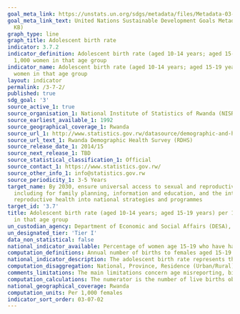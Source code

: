 ```yaml
---
goal_meta_link: https://unstats.un.org/sdgs/metadata/files/Metadata-03-07-02.pdf
goal_meta_link_text: United Nations Sustainable Development Goals Metadata (PDF 90.8
  KB)
graph_type: line
graph_title: Adolescent birth rate
indicator: 3.7.2
indicator_definition: Adolescent birth rate (aged 10-14 years; aged 15-19 years) per
  1,000 women in that age group
indicator_name: Adolescent birth rate (aged 10-14 years; aged 15-19 years) per 1,000
  women in that age group
layout: indicator
permalink: /3-7-2/
published: true
sdg_goal: '3'
source_active_1: true
source_organisation_1: National Institute of Statistics of Rwanda (NISR)
source_earliest_available_1: 1992
source_geographical_coverage_1: Rwanda
source_url_1: http://www.statistics.gov.rw/datasource/demographic-and-health-survey-dhs
source_url_text_1: Rwanda Demographic Health Survey (RDHS) 
source_release_date_1: 2014/15
source_next_release_1: TBD
source_statistical_classification_1: Official
source_contact_1: https://www.statistics.gov.rw/
source_other_info_1: info@statistics.gov.rw
source_periodicity_1: 3-5 Years
target_name: By 2030, ensure universal access to sexual and reproductive health-care services,
  including for family planning, information and education, and the integration of
  reproductive health into national strategies and programmes
target_id: '3.7'
title: Adolescent birth rate (aged 10-14 years; aged 15-19 years) per 1,000 women
  in that age group
un_custodian_agency: Department of Economic and Social Affairs (DESA), Population Division United Nations Population Fund (UNFPA )
un_designated_tier: 'Tier I'
data_non_statistical: false
national_indicator_available: Percentage of women age 15-19 who have had a live birth or who are pregnant with their first child, and percentage who have begun childbearing, by background characteristics.
computation_definitions: Annual number of births to females aged 15-19 years per 1,000 females in the respective age group.  
national_indicator_description: The adolescent birth rate represents the risk of childbearing among females in the particular age group.
computation_disaggregation: National, Province, Residence (Urban/Rural), Age, Socio-economic Characteristics (Wealth quintile and Education) 
comments_limitations: The main limitations concern age misreporting, birth omissions, misreporting the date of birth of the child, and sampling variability in the case of surveys. The adolescent birth rate among females aged 10-14 years is not collected in the RDHS due to the very small proportion of births in this age group occur to females below age 12.
computation_calculations: The numerator is the number of live births obtained from retrospective birth histories of the interviewed women who were 15-19 years of age at the time of the births during a reference period before the interview, and the denominator is person-years lived between the ages of 15 and 19 years by the interviewed women during the same reference period. The reported observation year corresponds to the middle of the reference period.  
national_geographical_coverage: Rwanda
computation_units: Per 1,000 females 
indicator_sort_order: 03-07-02
---
```

